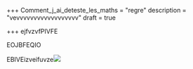 +++
Comment_j_ai_deteste_les_maths = "regre"
description = "vevvvvvvvvvvvvvvvvvv"
draft = true

+++
ejfvzvfPIVFE

EOJBFEQIO

EBIVEizveifuvze![](https://d33wubrfki0l68.cloudfront.net/c38c7334cc3f23585738e40334284fddcaf03d5e/2e17c/images/hugo-logo-wide.svg)